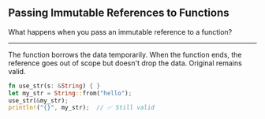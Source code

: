 ## Passing Immutable References to Functions

What happens when you pass an immutable reference to a function?

---

The function borrows the data temporarily. When the function ends, the reference goes out of scope but doesn't drop the data. Original remains valid.

```rust
fn use_str(s: &String) { }
let my_str = String::from("hello");
use_str(&my_str);
println!("{}", my_str);  // ✅ Still valid
```

